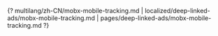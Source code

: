 {? multilang/zh-CN/mobx-mobile-tracking.md | localized/deep-linked-ads/mobx-mobile-tracking.md | pages/deep-linked-ads/mobx-mobile-tracking.md ?}
